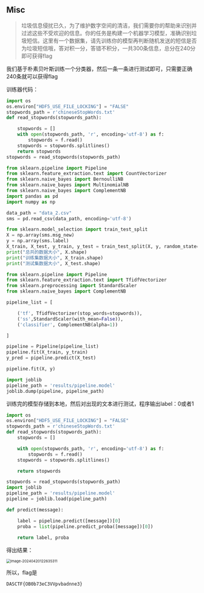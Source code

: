 ## Misc

> 垃圾信息侵扰已久，为了维护数字空间的清洁，我们需要你的帮助来识别并过滤这些不受欢迎的信息。你的任务是构建一个机器学习模型，准确识别垃圾短信。这里有一个数据集，请先训练你的模型再判断随机发送的短信是否为垃圾短信哦，答对积一分，答错不积分，一共300条信息，总分在240分即可获得flag

我们基于朴素贝叶斯训练一个分类器，然后一条一条进行测试即可，只需要正确240条就可以获得flag

训练器代码：

```python
import os
os.environ["HDF5_USE_FILE_LOCKING"] = "FALSE"
stopwords_path = r'chineseStopWords.txt'
def read_stopwords(stopwords_path):

    stopwords = []
    with open(stopwords_path, 'r', encoding='utf-8') as f:
        stopwords = f.read()
    stopwords = stopwords.splitlines()
    return stopwords
stopwords = read_stopwords(stopwords_path)

from sklearn.pipeline import Pipeline
from sklearn.feature_extraction.text import CountVectorizer
from sklearn.naive_bayes import BernoulliNB
from sklearn.naive_bayes import MultinomialNB
from sklearn.naive_bayes import ComplementNB
import pandas as pd
import numpy as np

data_path = "data_2.csv"
sms = pd.read_csv(data_path, encoding='utf-8')

from sklearn.model_selection import train_test_split
X = np.array(sms.msg_new)
y = np.array(sms.label)
X_train, X_test, y_train, y_test = train_test_split(X, y, random_state=42, test_size=0.1)
print("总共的数据大小", X.shape)
print("训练集数据大小", X_train.shape)
print("测试集数据大小", X_test.shape)

from sklearn.pipeline import Pipeline
from sklearn.feature_extraction.text import TfidfVectorizer
from sklearn.preprocessing import StandardScaler
from sklearn.naive_bayes import ComplementNB

pipeline_list = [

    ('tf', TfidfVectorizer(stop_words=stopwords)),
    ('ss',StandardScaler(with_mean=False)),
    ('classifier', ComplementNB(alpha=1))

]

pipeline = Pipeline(pipeline_list)
pipeline.fit(X_train, y_train)
y_pred = pipeline.predict(X_test)

pipeline.fit(X, y)

import joblib
pipeline_path = 'results/pipeline.model'
joblib.dump(pipeline, pipeline_path)
```

​	训练完的模型存储到本地，然后对出现的文本进行测试，程序输出label：0或者1

```python
import os
os.environ["HDF5_USE_FILE_LOCKING"] = "FALSE"
stopwords_path = r'chineseStopWords.txt'
def read_stopwords(stopwords_path):
    stopwords = []

    with open(stopwords_path, 'r', encoding='utf-8') as f:
        stopwords = f.read()
    stopwords = stopwords.splitlines()

    return stopwords

stopwords = read_stopwords(stopwords_path)
import joblib
pipeline_path = 'results/pipeline.model'
pipeline = joblib.load(pipeline_path)

def predict(message):

    label = pipeline.predict([message])[0]
    proba = list(pipeline.predict_proba([message])[0])
    
    return label, proba
```

得出结果：

<img src="C:\Users\Lenovo\AppData\Roaming\Typora\typora-user-images\image-20240420122635311.png" alt="image-20240420122635311" style="zoom: 67%;" />

所以，flag是

```
DASCTF{OB0b73eC3VVpvbadnne3}
```

